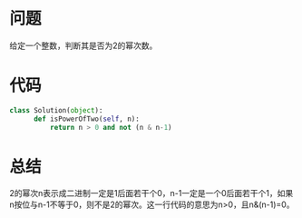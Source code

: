 # 问题
给定一个整数，判断其是否为2的幂次数。
# 代码
```python
class Solution(object):
      def isPowerOfTwo(self, n):
          return n > 0 and not (n & n-1)
```
# 总结
2的幂次n表示成二进制一定是1后面若干个0，n-1一定是一个0后面若干个1，如果n按位与n-1不等于0，则不是2的幂次。这一行代码的意思为n>0，且n&(n-1)=0。
